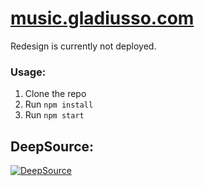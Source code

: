 # [music.gladiusso.com](https://music.gladiusso.com)

Redesign is currently not deployed.

### Usage:

1. Clone the repo
2. Run `npm install`
3. Run `npm start`

## DeepSource:

[![DeepSource](https://deepsource.io/gh/V3ntus/music.gladiusso.com.svg/?label=active+issues&show_trend=true&token=RQj9wGWhsgNj4AaSgUp-Nwqw)](https://deepsource.io/gh/V3ntus/music.gladiusso.com/?ref=repository-badge)
